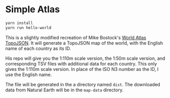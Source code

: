 # Simple Atlas

```bash
yarn install
yarn run hello-world
```

This is a slightly modified recreation of Mike Bostock's [World Atlas TopoJSON](https://github.com/topojson/world-atlas/blob/master/.gitignore). It will generate a TopoJSON map of the world, with the English name of each country as its ID.

His repo will give you the 1:110m scale version, the 1:50m scale version, and corresponding TSV files with additional data for each country. This only gives the 1:110m scale version. In place of the ISO N3 number as the ID, I use the English name.

The file will be generated in the a directory named `dist`. The downloaded data from Natural Earth will be in the `map-data` directory.
